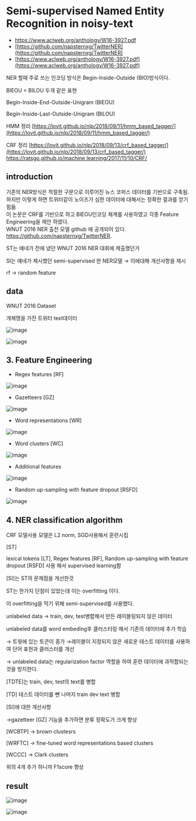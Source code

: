 # Semi-supervised Named Entity Recognition in noisy-text

- https://www.aclweb.org/anthology/W16-3927.pdf
- [https://github.com/napsternxg/TwitterNER](https://github.com/napsternxg/TwitterNER)
- [https://www.aclweb.org/anthology/W16-3927.pdf](https://www.aclweb.org/anthology/W16-3927.pdf)

NER 할때 주로 쓰는 인코딩 방식은 Begin-Inside-Outside (BIO)방식이다. 

BIEOU = BILOU 두개 같은 표현

Begin-Inside-End-Outside-Unigram (BIEOU)

Begin-Inside-Last-Outside-Unigram (BILOU)

HMM 정리 [https://lovit.github.io/nlp/2018/09/11/hmm_based_tagger/](https://lovit.github.io/nlp/2018/09/11/hmm_based_tagger/)

CRF 정리 [https://lovit.github.io/nlp/2018/09/13/crf_based_tagger/](https://lovit.github.io/nlp/2018/09/13/crf_based_tagger/)   
        [https://ratsgo.github.io/machine learning/2017/11/10/CRF/](https://ratsgo.github.io/machine%20learning/2017/11/10/CRF/)

## introduction

기존의 NER방식은 적절한 구문으로 이루어진 뉴스 코퍼스 데이터를 기반으로 구축됨.    
하지만 이렇게 하면 트위터같이 노이즈가 심한 데이터에 대해서는 정확한 결과를 얻기 힘듦    
이 논문은 CRF를 기반으로 하고 BIEOU인코딩 체계를 사용하였고 각종 Feature Engineering을 제안 하였다.    
WNUT 2016 NER 출전 모델 github 에 공개되어 있다.   
https://github.com/napsternxg/TwitterNER.

ST는 얘네가 전에 냈던 WNUT 2016 NER 대회에 제출했던거

SI는 얘네가 제시했던 semi-supervised 한 NER모델 → 이에대해 개선사항을 제시

rf → random feature

## data 

WNUT 2016 Dataset

개체명을 가진 트위터 text데이터 

![image](https://user-images.githubusercontent.com/60643542/116098877-60b38a00-a6e6-11eb-94f6-356f85926a42.png)

![image](https://user-images.githubusercontent.com/60643542/116099032-86409380-a6e6-11eb-9fbf-6737ce48c0b7.png)

## 3. Feature Engineering

- Regex features [RF]

![image](https://user-images.githubusercontent.com/60643542/116099075-90fb2880-a6e6-11eb-8e3b-4ae8ffb122fd.png)

- Gazetteers [GZ]

![image](https://user-images.githubusercontent.com/60643542/116099127-9eb0ae00-a6e6-11eb-8326-58b3db68dbbf.png)

- Word representations [WR]

![image](https://user-images.githubusercontent.com/60643542/116099171-a8d2ac80-a6e6-11eb-889d-b82376131e2d.png)

- Word clusters [WC]

![image](https://user-images.githubusercontent.com/60643542/116099199-b25c1480-a6e6-11eb-9619-75a2d4366397.png)

- Additional features

![image](https://user-images.githubusercontent.com/60643542/116099278-c43db780-a6e6-11eb-8d0b-bad40653898f.png)

- Random up-sampling with feature dropout [RSFD]

![image](https://user-images.githubusercontent.com/60643542/116099317-cf90e300-a6e6-11eb-92b1-f500da065640.png)

## 4. NER classification algorithm

CRF 모델사용 모델은 L2 norm, SGD사용해서 훈련시킴 

[ST]

lexical tokens [LT], Regex features [RF], Random up-sampling with feature dropout [RSFD] 사용 해서 supervised learning함 


[SI]는 ST의 문제점을 개선한것 

ST는 한가지 단점이 있었는데 이는 overfitting 이다. 

이 overfitting을 막기 위해 semi-supervised를 사용했다. 

unlabeled data → train, dev, test병합해서 만든 레이블링되지 않은 데이터 

unlabeled data를 word embeding후 클러스터링 해서 기존의 데이터에 추가 학습

→ 트윗에 있는 토큰이 증가 →레이블이 지정되지 않은 새로운 테스트 데이터를 사용하여 단어 표현과 클러스터를 개선

→ unlabeled data는 regularization factor 역할을 하여 훈련 데이터에 과적합되는 것을 방지한다. 

[TDTE]는 train, dev, test의 text를 병합

[TD] 테스트 데이터를 뺀 나머지 train dev text 병합

[SI]에 대한 개선사항 

→gazetteer [GZ] 기능을 추가하면 분류 정확도가 크게 향상

[WCBTP] → brown clustesrs 

[WRFTC] → fine-tuned word representations based clusters

[WCCC] → Clark clusters 

위의 4개 추가 하니까 F1score 향상 

## result

![image](https://user-images.githubusercontent.com/60643542/116099444-ee8f7500-a6e6-11eb-86e4-e0ebfb1f040d.png)

![image](https://user-images.githubusercontent.com/60643542/116099467-f818dd00-a6e6-11eb-92d3-1d2d459f5b5c.png)